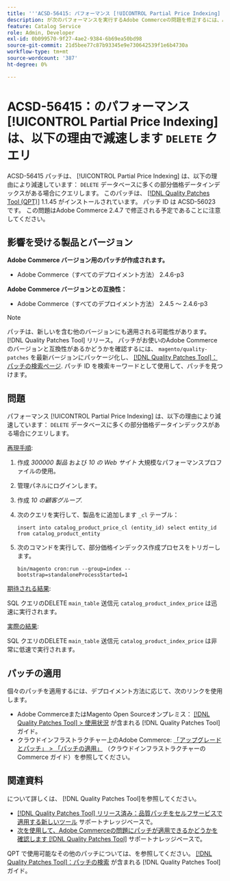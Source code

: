 ```yaml
---
title: '''ACSD-56415: パフォーマンス [!UICONTROL Partial Price Indexing] 「DELETE」クエリにより速度が低下しました'
description: が次のパフォーマンスを実行するAdobe Commerceの問題を修正するには、ACSD-56415 パッチを適用してください [!UICONTROL Partial Price Indexing] データベースにインデックスに対する部分的な価格データが多数ある場合、「DELETE」クエリが原因で速度が低下します。
feature: Catalog Service
role: Admin, Developer
exl-id: 0b099570-9f27-4ae2-9384-6b69ea50bd98
source-git-commit: 21d5bee77c87b93345e9e730642539f1e6b4730a
workflow-type: tm+mt
source-wordcount: '387'
ht-degree: 0%

---
```


# ACSD-56415：のパフォーマンス [!UICONTROL Partial Price Indexing] は、以下の理由で減速します `DELETE` クエリ

ACSD-56415 パッチは、 [!UICONTROL Partial Price Indexing] は、以下の理由により減速しています： `DELETE` データベースに多くの部分価格データインデックスがある場合にクエリします。 このパッチは、 [[!DNL Quality Patches Tool (QPT)]](/help/announcements/adobe-commerce-announcements/magento-quality-patches-released-new-tool-to-self-serve-quality-patches.md) 1.1.45 がインストールされています。 パッチ ID は ACSD-56023 です。 この問題はAdobe Commerce 2.4.7 で修正される予定であることに注意してください。

## 影響を受ける製品とバージョン

**Adobe Commerce バージョン用のパッチが作成されます。**

* Adobe Commerce（すべてのデプロイメント方法） 2.4.6-p3

**Adobe Commerce バージョンとの互換性：**

* Adobe Commerce（すべてのデプロイメント方法） 2.4.5 ～ 2.4.6-p3

>[!NOTE]
>
>パッチは、新しいを含む他のバージョンにも適用される可能性があります。 [!DNL Quality Patches Tool] リリース。 パッチがお使いのAdobe Commerceのバージョンと互換性があるかどうかを確認するには、 `magento/quality-patches` を最新バージョンにパッケージ化し、 [[!DNL Quality Patches Tool]：パッチの検索ページ](https://experienceleague.adobe.com/tools/commerce-quality-patches/index.html). パッチ ID を検索キーワードとして使用して、パッチを見つけます。

## 問題

パフォーマンス [!UICONTROL Partial Price Indexing] は、以下の理由により減速しています： `DELETE` データベースに多くの部分価格データインデックスがある場合にクエリします。

<u>再現手順</u>:

1. 作成 *300000 製品* および *10 の Web サイト* 大規模なパフォーマンスプロファイルの使用。
1. 管理パネルにログインします。
1. 作成 *10 の顧客グループ*.
1. 次のクエリを実行して、製品をに追加します `_cl` テーブル：

   ``
    insert into catalog_product_price_cl (entity_id) select entity_id from catalog_product_entity
 ``

1. 次のコマンドを実行して、部分価格インデックス作成プロセスをトリガーします。

   ``
    bin/magento cron:run --group=index --bootstrap=standaloneProcessStarted=1
 ``

<u>期待される結果</u>:

SQL クエリのDELETE `main_table` 送信元 `catalog_product_index_price` は迅速に実行されます。

<u>実際の結果</u>:

SQL クエリのDELETE `main_table` 送信元 `catalog_product_index_price` は非常に低速で実行されます。

## パッチの適用

個々のパッチを適用するには、デプロイメント方法に応じて、次のリンクを使用します。

* Adobe CommerceまたはMagento Open Sourceオンプレミス： [[!DNL Quality Patches Tool] > 使用状況](https://experienceleague.adobe.com/docs/commerce-operations/tools/quality-patches-tool/usage.html) が含まれる [!DNL Quality Patches Tool] ガイド。
* クラウドインフラストラクチャー上のAdobe Commerce: [「アップグレードとパッチ」 > 「パッチの適用」](https://experienceleague.adobe.com/docs/commerce-cloud-service/user-guide/develop/upgrade/apply-patches.html) （クラウドインフラストラクチャーのCommerce ガイド）を参照してください。

## 関連資料

について詳しくは、 [!DNL Quality Patches Tool]を参照してください。

* [[!DNL Quality Patches Tool] リリース済み：品質パッチをセルフサービスで適用する新しいツール](/help/announcements/adobe-commerce-announcements/magento-quality-patches-released-new-tool-to-self-serve-quality-patches.md) サポートナレッジベースで。
* [次を使用して、Adobe Commerceの問題にパッチが適用できるかどうかを確認します [!DNL Quality Patches Tool]](/help/support-tools/patches-available-in-qpt-tool/check-patch-for-magento-issue-with-magento-quality-patches.md) サポートナレッジベースで。

QPT で使用可能なその他のパッチについては、を参照してください。 [[!DNL Quality Patches Tool]：パッチの検索](https://experienceleague.adobe.com/tools/commerce-quality-patches/index.html) が含まれる [!DNL Quality Patches Tool] ガイド。
